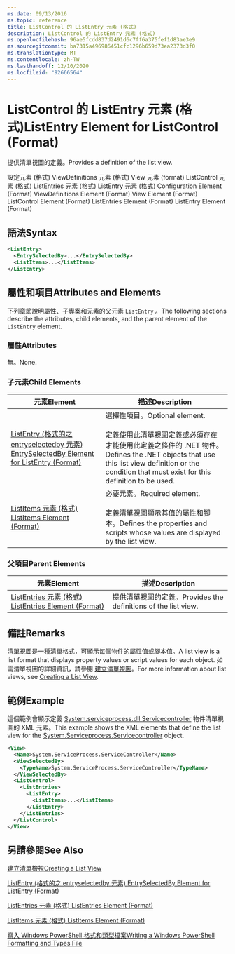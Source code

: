 ```yaml
---
ms.date: 09/13/2016
ms.topic: reference
title: ListControl 的 ListEntry 元素 (格式)
description: ListControl 的 ListEntry 元素 (格式)
ms.openlocfilehash: 96ae5fcdd837d2491d6c7ff6a375fef1d83ae3e9
ms.sourcegitcommit: ba7315a496986451cfc1296b659d73ea2373d3f0
ms.translationtype: MT
ms.contentlocale: zh-TW
ms.lasthandoff: 12/10/2020
ms.locfileid: "92666564"
---
```

# <a name="listentry-element-for-listcontrol-format"></a><span data-ttu-id="bea07-103">ListControl 的 ListEntry 元素 (格式)</span><span class="sxs-lookup"><span data-stu-id="bea07-103">ListEntry Element for ListControl (Format)</span></span>

<span data-ttu-id="bea07-104">提供清單視圖的定義。</span><span class="sxs-lookup"><span data-stu-id="bea07-104">Provides a definition of the list view.</span></span>

<span data-ttu-id="bea07-105">設定元素 (格式) ViewDefinitions 元素 (格式) View 元素 (format) ListControl 元素 (格式) ListEntries 元素 (格式) ListEntry 元素 (格式) </span><span class="sxs-lookup"><span data-stu-id="bea07-105">Configuration Element (Format) ViewDefinitions Element (Format) View Element (Format) ListControl Element (Format) ListEntries Element (Format) ListEntry Element (Format)</span></span>

## <a name="syntax"></a><span data-ttu-id="bea07-106">語法</span><span class="sxs-lookup"><span data-stu-id="bea07-106">Syntax</span></span>

```xml
<ListEntry>
  <EntrySelectedBy>...</EntrySelectedBy>
  <ListItems>...</ListItems>
</ListEntry>
```

## <a name="attributes-and-elements"></a><span data-ttu-id="bea07-107">屬性和項目</span><span class="sxs-lookup"><span data-stu-id="bea07-107">Attributes and Elements</span></span>

<span data-ttu-id="bea07-108">下列章節說明屬性、子專案和元素的父元素 `ListEntry` 。</span><span class="sxs-lookup"><span data-stu-id="bea07-108">The following sections describe the attributes, child elements, and the parent element of the `ListEntry` element.</span></span>

### <a name="attributes"></a><span data-ttu-id="bea07-109">屬性</span><span class="sxs-lookup"><span data-stu-id="bea07-109">Attributes</span></span>

<span data-ttu-id="bea07-110">無。</span><span class="sxs-lookup"><span data-stu-id="bea07-110">None.</span></span>

### <a name="child-elements"></a><span data-ttu-id="bea07-111">子元素</span><span class="sxs-lookup"><span data-stu-id="bea07-111">Child Elements</span></span>

|<span data-ttu-id="bea07-112">元素</span><span class="sxs-lookup"><span data-stu-id="bea07-112">Element</span></span>|<span data-ttu-id="bea07-113">描述</span><span class="sxs-lookup"><span data-stu-id="bea07-113">Description</span></span>|
|-------------|-----------------|
|[<span data-ttu-id="bea07-114">ListEntry (格式的之 entryselectedby 元素) </span><span class="sxs-lookup"><span data-stu-id="bea07-114">EntrySelectedBy Element for ListEntry (Format)</span></span>](./entryselectedby-element-for-listentry-for-listcontrol-format.md)|<span data-ttu-id="bea07-115">選擇性項目。</span><span class="sxs-lookup"><span data-stu-id="bea07-115">Optional element.</span></span><br /><br /> <span data-ttu-id="bea07-116">定義使用此清單視圖定義或必須存在才能使用此定義之條件的 .NET 物件。</span><span class="sxs-lookup"><span data-stu-id="bea07-116">Defines the .NET objects that use this list view definition or the condition that must exist for this definition to be used.</span></span>|
|[<span data-ttu-id="bea07-117">ListItems 元素 (格式) </span><span class="sxs-lookup"><span data-stu-id="bea07-117">ListItems Element (Format)</span></span>](./listitems-element-for-listentry-for-listcontrol-format.md)|<span data-ttu-id="bea07-118">必要元素。</span><span class="sxs-lookup"><span data-stu-id="bea07-118">Required element.</span></span><br /><br /> <span data-ttu-id="bea07-119">定義清單視圖顯示其值的屬性和腳本。</span><span class="sxs-lookup"><span data-stu-id="bea07-119">Defines the properties and scripts whose values are displayed by the list view.</span></span>|

### <a name="parent-elements"></a><span data-ttu-id="bea07-120">父項目</span><span class="sxs-lookup"><span data-stu-id="bea07-120">Parent Elements</span></span>

|<span data-ttu-id="bea07-121">元素</span><span class="sxs-lookup"><span data-stu-id="bea07-121">Element</span></span>|<span data-ttu-id="bea07-122">描述</span><span class="sxs-lookup"><span data-stu-id="bea07-122">Description</span></span>|
|-------------|-----------------|
|[<span data-ttu-id="bea07-123">ListEntries 元素 (格式) </span><span class="sxs-lookup"><span data-stu-id="bea07-123">ListEntries Element (Format)</span></span>](./listentries-element-for-listcontrol-format.md)|<span data-ttu-id="bea07-124">提供清單視圖的定義。</span><span class="sxs-lookup"><span data-stu-id="bea07-124">Provides the definitions of the list view.</span></span>|

## <a name="remarks"></a><span data-ttu-id="bea07-125">備註</span><span class="sxs-lookup"><span data-stu-id="bea07-125">Remarks</span></span>

<span data-ttu-id="bea07-126">清單視圖是一種清單格式，可顯示每個物件的屬性值或腳本值。</span><span class="sxs-lookup"><span data-stu-id="bea07-126">A list view is a list format that displays property values or script values for each object.</span></span> <span data-ttu-id="bea07-127">如需清單視圖的詳細資訊，請參閱 [建立清單視圖](./creating-a-list-view.md)。</span><span class="sxs-lookup"><span data-stu-id="bea07-127">For more information about list views, see [Creating a List View](./creating-a-list-view.md).</span></span>

## <a name="example"></a><span data-ttu-id="bea07-128">範例</span><span class="sxs-lookup"><span data-stu-id="bea07-128">Example</span></span>

<span data-ttu-id="bea07-129">這個範例會顯示定義 [System.serviceprocess.dll Servicecontroller](/dotnet/api/System.ServiceProcess.ServiceController) 物件清單視圖的 XML 元素。</span><span class="sxs-lookup"><span data-stu-id="bea07-129">This example shows the XML elements that define the list view for the [System.Serviceprocess.Servicecontroller](/dotnet/api/System.ServiceProcess.ServiceController) object.</span></span>

```xml
<View>
  <Name>System.ServiceProcess.ServiceController</Name>
  <ViewSelectedBy>
    <TypeName>System.ServiceProcess.ServiceController</TypeName>
  </ViewSelectedBy>
  <ListControl>
    <ListEntries>
      <ListEntry>
        <ListItems>...</ListItems>
      </ListEntry>
    </ListEntries>
  </ListControl>
</View>
```

## <a name="see-also"></a><span data-ttu-id="bea07-130">另請參閱</span><span class="sxs-lookup"><span data-stu-id="bea07-130">See Also</span></span>

[<span data-ttu-id="bea07-131">建立清單檢視</span><span class="sxs-lookup"><span data-stu-id="bea07-131">Creating a List View</span></span>](./creating-a-list-view.md)

[<span data-ttu-id="bea07-132">ListEntry (格式的之 entryselectedby 元素) </span><span class="sxs-lookup"><span data-stu-id="bea07-132">EntrySelectedBy Element for ListEntry (Format)</span></span>](./entryselectedby-element-for-listentry-for-listcontrol-format.md)

[<span data-ttu-id="bea07-133">ListEntries 元素 (格式) </span><span class="sxs-lookup"><span data-stu-id="bea07-133">ListEntries Element (Format)</span></span>](./listentries-element-for-listcontrol-format.md)

[<span data-ttu-id="bea07-134">ListItems 元素 (格式) </span><span class="sxs-lookup"><span data-stu-id="bea07-134">ListItems Element (Format)</span></span>](./listitems-element-for-listentry-for-listcontrol-format.md)

[<span data-ttu-id="bea07-135">寫入 Windows PowerShell 格式和類型檔案</span><span class="sxs-lookup"><span data-stu-id="bea07-135">Writing a Windows PowerShell Formatting and Types File</span></span>](./writing-a-powershell-formatting-file.md)
